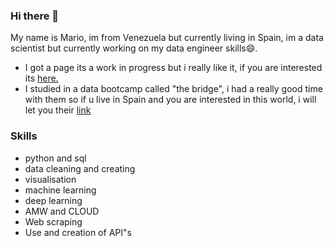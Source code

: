 ### Hi there 👋

My name is Mario, im from Venezuela but currently living in Spain, im a data scientist but currently working on my data engineer skills😄.

* I got a page its a work in progress but i really like it, if you are interested its [here.](https://mariomassaro.github.io/)
* I studied in a data bootcamp called "the bridge", i had a really good time with them so if u live in Spain and you are interested in this world, i will let you their [link](https://thebridge.tech/)

### Skills 
  - python and sql
  - data cleaning and creating
  - visualisation 
  - machine learning
  - deep learning
  - AMW and CLOUD
  - Web scraping
  - Use and creation of API"s
  


<!--
**MarioMassaro/MarioMassaro** is a ✨ _special_ ✨ repository because its `README.md` (this file) appears on your GitHub profile.

Here are some ideas to get you started:

- 🔭 I’m currently working on ...
- 🌱 I’m currently learning ...
- 👯 I’m looking to collaborate on ...
- 🤔 I’m looking for help with ...
- 💬 Ask me about ...
- 📫 How to reach me: ...
- 😄 Pronouns: ...
- ⚡ Fun fact: ...
-->
